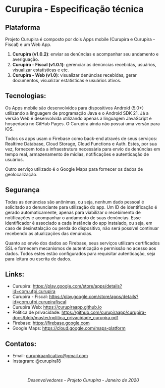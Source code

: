 # Curupira - Especificação técnica

## Plataforma

Projeto Curupira é composto por dois Apps mobile (Curupira e Curupira - Fiscal) e um Web App.

1. **Curupira (v1.0.2)**: enviar as denúncias e acompanhar seu andamento e averiguação.
2. **Curupira - Fiscal (v1.0.1)**: gerenciar as denúncias recebidas, usuários, visualizar estatísticas e etc.
3. **Curupira - Web (v1.0)**: visualizar denúncias recebidas, gerar documentos, visualizar estatísticas e usuários ativos.

## Tecnologias:

Os Apps mobile são desenvolvidos para dispositivos Android (5.0+) utilizando a linguagem de programação Java e o Android SDK 21.
Já a versão Web é desenvolvida utilizando apenas a linguagem JavaScript e hospedada no GitHub Pages. O Curupira ainda não possui uma versão para iOS.

Todos os apps usam o Firebase como back-end através de seus serviços: Realtime Database, Cloud Storage, Cloud Functions e Auth.
Estes, por sua vez, fornecem toda a infraestrutura necessária para envio de denúncias em tempo real, armazenamento de mídias, notificações e autenticação de usuários.

Outro serviço utilizado é o Google Maps para fornecer os dados de geolocalização.

## Segurança

Todas as denúncias são anônimas, ou seja, nenhum dado pessoal é solicitado ao denunciante para utilização do app. Um ID de identificação é gerado automaticamente, 
apenas para viabilizar o recebimento de notificações e acompanhar o andamento de suas denúncias. Esse identificador é associado a cada instância do app instalado,
ou seja, em caso de desinstalação ou perda do dispositivo, não será possível continuar recebendo as atualizações das denúncias.

Quanto ao envio dos dados ao Firebase, seus serviços utilizam certificados SSL e fornecem mecanismos de autenticação e permissão no acesso aos dados.
Todos estes estão configurados para requisitar autenticação, seja para leitura ou escrita de dados.

## Links:

- Curupira: https://play.google.com/store/apps/details?id=com.ufpi.curupira
- Curupira - Fiscal: https://play.google.com/store/apps/details?id=com.ufpi.curupirafiscal
- Curupira Web: https://curupiraapp.github.io
- Política de privacidade: https://github.com/curupiraapp/curupira-docs/blob/master/politica_privacidade_curupira.pdf
- Firebase: https://firebase.google.com
- Google Maps: https://cloud.google.com/maps-platform

## Contatos:

- Email: curupiraaplicativo@gmail.com
- Instagram: @curupira18

<br>
<p align="center"><i>Desenvolvedores - Projeto Curupira - Janeiro de 2020</i></p>
